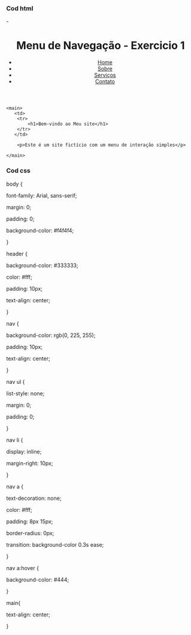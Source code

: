 ### Cod html

<!DOCTYPE html>

-<html lang="pt-br">

<head>
    <meta charset="UTF-8">
    <meta name="viewport" content="width=device-width, initial-scale=1.0">
    <link rel="stylesheet" href="./../css/home.css">
    <title>Document</title>
</head>


<body>
    <header>
        <h1>Menu de Navegação - Exercicio 1</h1>
        <nav>
            <ul>
                <li><a href="exercicio1.html">Home</a></li>
                <li><a href="exercicio2.html">Sobre</a></li>
                <li><a href="exercicio3.html">Serviços</a></li>
                <li><a href="#">Contato</a></li>
            </ul>
        </nav>
    </header>

    <main>
       <td>
        <tr>
            <h1>Bem-vindo ao Meu site</h1>
        </tr>
       </td>
    
        <p>Este é um site fictício com um menu de interação simples</p>
    
    </main>

</body>
</html> 

### Cod css

body {

  font-family: Arial, sans-serif;

  margin: 0;

  padding: 0;

  background-color: #f4f4f4;

}

header {

  background-color: #333333;

  color: #fff;

  padding: 10px;

  text-align: center;

}

nav {

  background-color: rgb(0, 225, 255);

  padding: 10px;

  text-align: center;

}

nav ul {

  list-style: none;

  margin: 0;

  padding: 0;

}

nav li {

  display: inline;

  margin-right: 10px;

}

nav a {

  text-decoration: none;

  color: #fff;

  padding: 8px 15px;

  border-radius: 0px;

  transition: background-color 0.3s ease;

}

nav a:hover {

  background-color: #444;

}

main{

  text-align: center;

}